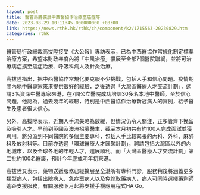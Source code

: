 ```yaml
---
layout: post
title: 醫管局將擴展中西醫協作治療至癌症等
date: 2023-08-29 10:11:45.000000000 +08:00
link: https://news.rthk.hk/rthk/ch/component/k2/1715563-20230829.htm
categories: rthk
---
```


醫管局行政總裁高拔陞接受《大公報》專訪表示，已為中西醫協作常規化制定標準治療方案，希望本財政年度內將「中風治療」擴展至全部7個醫院聯網，並將可治療病症擴至癌症治療、呼吸科病人及針灸治療。

高拔陞指出，把中西醫協作常規化要克服不少挑戰，包括人手和信心問題。疫情期間內地中醫專家來港提供很好的經驗，之後透過「大灣區醫療人才交流計劃」，邀請3名資深中醫專家來港，在7間公立醫院成功培訓30多名本地中醫師。至於信心問題，他認為，過去幾年的經驗，特別是中西醫協作治療新冠病人的實例，給予醫生及患者很大信心。

另外，高拔陞表示，近期人手流失略為放緩，但情況仍令人關注，正多管齊下挽留及吸引人才。早前到英國及澳洲招募醫生，截至本月初共有約100人完成面試並獲聘用，將分派到不同醫院的多個主要專科，包括人手比較緊張的內科、外科、麻醉科及放射科等。目前亦透過「環球醫療人才匯聚計劃」，聘請包括大灣區以外的內地城市，以及全球各地的年輕人才，進展順利。而「大灣區醫療人才交流計劃」第二批約100名醫護，預計今年底或明年初來港。

高拔陞又表示，藥物送遞服務已經擴展至全港所有專科門診，服務稍後將涵蓋更多類型病人，包括出院病人、急症室病人以及免診取藥病人，病人可同時選擇藥劑師遙距支援服務，有關服務下月起將支援手機應用程式HA Go。

